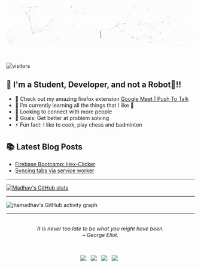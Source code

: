 <p align="center">
<a target="_blank" href="https://jhamadhav.com/" alt="Hi, there👋 I'm Madhav Jha"><img src="./media/intro.gif"></img></a>
</p>

![visitors](https://visitor-badge-reloaded.herokuapp.com/badge?page_id=jhamadhav.jhamadhav&color=44CC11)

## 📢 I'm a Student, Developer, and not a Robot🤖!!

- 🔭 Check out my amazing firefox extension [Google Meet | Push To Talk](https://addons.mozilla.org/en-US/firefox/addon/google-push-to-talk/)
- 🌱 I’m currently learning all the things that I like 🤣
- 👯 Looking to connect with more people
- 🥅 Goals: Get better at problem solving
- ⚡ Fun fact: I like to cook, play chess and badminton <br>



## 📚 Latest Blog Posts

<!-- BLOG-POST-LIST:START -->
- [Firebase Bootcamp: Hex-Clicker](https://dev.to/jhamadhav/firebase-bootcamp-hex-clicker-1nk3)
- [Syncing tabs via service worker](https://dev.to/jhamadhav/syncing-tabs-via-service-worker-ep7)
<!-- BLOG-POST-LIST:END -->


---

[![Madhav's GitHub stats](https://github-readme-stats.vercel.app/api?username=jhamadhav&bg_color=172030&title_color=00FFFF&show_icons=true&hide_border=true&text_color=fff&icon_color=E0FFFF)](https://github.com/anuraghazra/github-readme-stats)

---

![jhamadhav's GitHub activity graph](https://activity-graph.herokuapp.com/graph?username=jhamadhav&theme=rogue&hide_border=true&area=true)

---
<!-- QUOTE:START -->
<p align="center"><br><i>It is never too late to be what you might have been.</i><br><i>– George Eliot.</i><br></p>
<!-- QUOTE:END -->

<br>
<p align="center">
<a target="_blank" href="https://jhamadhav.com/"><img src="https://img.shields.io/badge/-WEB-FF4088?style=for-the-badge&logo=Hugo&logoColor=white"></img></a> &nbsp;
<a target="_blank" href="https://www.linkedin.com/in/jhamadhav/"><img src="https://img.shields.io/badge/-LinkedIn-0077B5?style=for-the-badge&logo=Linkedin&logoColor=white"></img></a> &nbsp;
<a target="_blank" href="https://dev.to/jhamadhav/"><img src="https://img.shields.io/badge/-dev-12100E?style=for-the-badge&logo=Medium&logoColor=white"></img></a> &nbsp;
<a target="_blank" href="https://twitter.com/jhamadhav28"><img src="https://img.shields.io/badge/-Twitter-1DA1F2?style=for-the-badge&logo=Twitter&logoColor=white"></img></a> &nbsp;
<br>
</p> 
